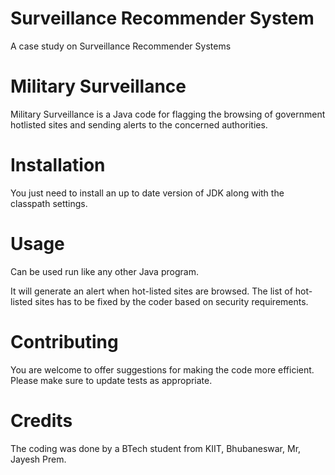 # Surveillance Recommender System
A case study on Surveillance Recommender Systems

# Military Surveillance

Military Surveillance is a Java code for flagging the browsing of government hotlisted sites and sending alerts to the concerned authorities.

# Installation 

You just need to install an up to date version of JDK along with the classpath settings. 

# Usage

Can be used run like any other Java program. 

It will generate an alert when hot-listed sites are browsed. The list of hot-listed sites has to be fixed by the coder based on security requirements.


# Contributing

You are welcome to offer suggestions for making the code more efficient. 
Please make sure to update tests as appropriate.

# Credits

The coding was done by a BTech student from KIIT, Bhubaneswar, Mr, Jayesh Prem.
